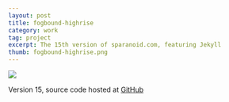 ```yaml
---
layout: post
title: fogbound-highrise
category: work
tag: project
excerpt: The 15th version of sparanoid.com, featuring Jekyll
thumb: fogbound-highrise.png
---
```


<p class=browser><img src="{{ site.file }}/fogbound-highrise-screenshot-large.png"></p>

<p>Version 15, source code hosted at <a href="https://github.com/sparanoid/sparanoid.com">GitHub</a></p>

